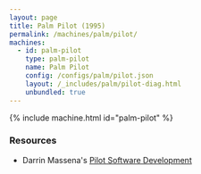 ```yaml
---
layout: page
title: Palm Pilot (1995)
permalink: /machines/palm/pilot/
machines:
  - id: palm-pilot
    type: palm-pilot
    name: Palm Pilot
    config: /configs/palm/pilot.json
    layout: /_includes/palm/pilot-diag.html
    unbundled: true
---
```


{% include machine.html id="palm-pilot" %}

### Resources

- Darrin Massena's [Pilot Software Development](https://web.archive.org/web/19970113081208/http://massena.com/darrin/pilot/index.html)
